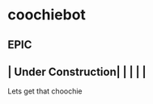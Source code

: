 # coochiebot
EPIC
--------------------------------
| Under Construction|
|                   |
|                   |
--------------------------------




Lets get that choochie
